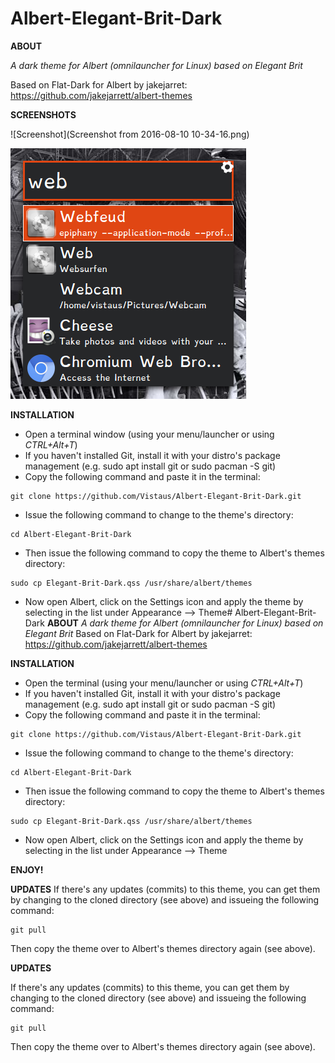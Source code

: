 # Albert-Elegant-Brit-Dark
**ABOUT**

*A dark theme for Albert (omnilauncher for Linux) based on Elegant Brit*

Based on Flat-Dark for Albert by jakejarret: https://github.com/jakejarrett/albert-themes

**SCREENSHOTS**

![Screenshot](Screenshot from 2016-08-10 10-34-16.png)

![Screenshot](Screenshot_2016-08-10_10-35-17.png)

**INSTALLATION**
- Open a terminal window (using your menu/launcher or using *CTRL+Alt+T*)
- If you haven't installed Git, install it with your distro's package management (e.g. sudo apt install git or sudo pacman -S git)
- Copy the following command and paste it in the terminal:
```
git clone https://github.com/Vistaus/Albert-Elegant-Brit-Dark.git
```
- Issue the following command to change to the theme's directory:
```
cd Albert-Elegant-Brit-Dark
```
- Then issue the following command to copy the theme to Albert's themes directory:
```
sudo cp Elegant-Brit-Dark.qss /usr/share/albert/themes
```
- Now open Albert, click on the Settings icon and apply the theme by selecting in the list under Appearance --> Theme# Albert-Elegant-Brit-Dark
**ABOUT**
*A dark theme for Albert (omnilauncher for Linux) based on Elegant Brit*
Based on Flat-Dark for Albert by jakejarret: https://github.com/jakejarrett/albert-themes

**INSTALLATION**
- Open the terminal (using your menu/launcher or using *CTRL+Alt+T*)
- If you haven't installed Git, install it with your distro's package management (e.g. sudo apt install git or sudo pacman -S git)
- Copy the following command and paste it in the terminal:
```
git clone https://github.com/Vistaus/Albert-Elegant-Brit-Dark.git
```
- Issue the following command to change to the theme's directory:
```
cd Albert-Elegant-Brit-Dark
```
- Then issue the following command to copy the theme to Albert's themes directory:
```
sudo cp Elegant-Brit-Dark.qss /usr/share/albert/themes
```
- Now open Albert, click on the Settings icon and apply the theme by selecting in the list under Appearance --> Theme

**ENJOY!**

**UPDATES**
If there's any updates (commits) to this theme, you can get them by changing to the cloned directory (see above) and issueing the following command:
```
git pull
```
Then copy the theme over to Albert's themes directory again (see above).

**UPDATES**

If there's any updates (commits) to this theme, you can get them by changing to the cloned directory (see above) and issueing the following command:
```
git pull
```
Then copy the theme over to Albert's themes directory again (see above).
